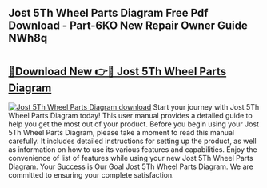 ## Jost 5Th Wheel Parts Diagram Free Pdf Download - Part-6KO New Repair Owner Guide NWh8q

# <h2><a href="http://dfursv.blite.top/?on=Jost+5Th+Wheel+Parts+Diagram">🔗Download New 👉🔴 Jost 5Th Wheel Parts Diagram</a></h2>

[![Jost 5Th Wheel Parts Diagram download](https://i.imgur.com/lujVjoI.png)](http://dfursv.blite.top/?on=Jost+5Th+Wheel+Parts+Diagram)
Start your journey with Jost 5Th Wheel Parts Diagram today! This user manual provides a detailed guide to help you get the most out of your product. Before you begin using your Jost 5Th Wheel Parts Diagram, please take a moment to read this manual carefully. It includes detailed instructions for setting up the product, as well as information on how to use its various features and capabilities. Enjoy the convenience of list of features while using your new Jost 5Th Wheel Parts Diagram. Your Success is Our Goal Jost 5Th Wheel Parts Diagram. We are committed to ensuring your complete satisfaction.
